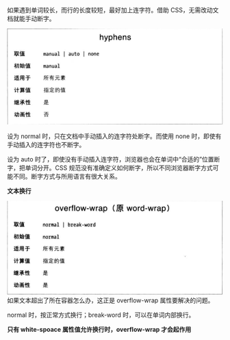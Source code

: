 如果遇到单词较长，而行的长度较短，最好加上连字符。借助 CSS，无需改动文档就能手动断字。

![](hyphens.png)

设为 normal 时，只在文档中手动插入的连字符处断字。而使用 none 时，即使有手动插入的连字符也不断字。

设为 auto 时了，即使没有手动插入连字符，浏览器也会在单词中“合适的”位置断字，把单词分开。CSS 规范没有准确定义如何断字，所以不同浏览器断字方式可能不同。断字方式与所用语言有很大关系。

**文本换行**

![](overflow-wrap.png)
如果文本超出了所在容器怎么办，这正是 overflow-wrap 属性要解决的问题。

normal 时，按正常方式换行；break-word 时，可以在单词内部换行。

**只有 white-spoace 属性值允许换行时，overflow-wrap 才会起作用**
